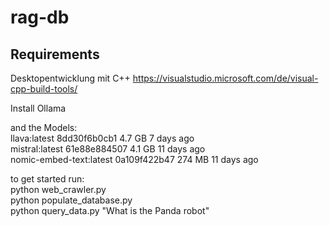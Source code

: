 # rag-db

## Requirements

Desktopentwicklung mit C++
https://visualstudio.microsoft.com/de/visual-cpp-build-tools/

Install Ollama

and the Models:  
llava:latest 8dd30f6b0cb1 4.7 GB 7 days ago  
mistral:latest 61e88e884507 4.1 GB 11 days ago  
nomic-embed-text:latest 0a109f422b47 274 MB 11 days ago  


to get started run:  
python web_crawler.py  
python populate_database.py   
python query_data.py "What is the Panda robot"  